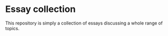 # Essay collection

This repository is simply a collection of essays discussing a whole range of topics.


